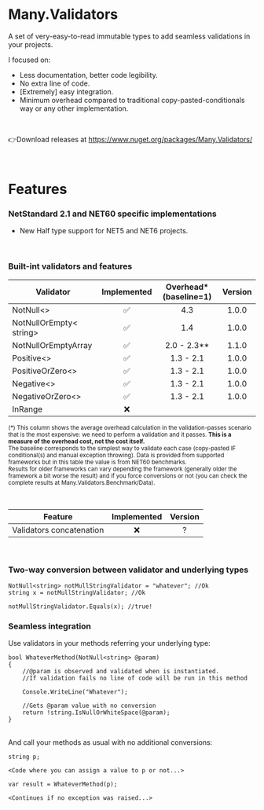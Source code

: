 # Many.Validators
A set of very-easy-to-read immutable types to add seamless validations in your projects.

I focused on:
- Less documentation, better code legibility.
- No extra line of code.
- [Extremely] easy integration.
- Minimum overhead compared to traditional copy-pasted-conditionals way or any other implementation.

<br/>

👉Download releases at https://www.nuget.org/packages/Many.Validators/

<br/>

# Features

### NetStandard 2.1 and NET60 specific implementations
- New Half type support for NET5 and NET6 projects.

<br/>

### Built-int validators and features 

|Validator                      |Implemented|Overhead* (baseline=1)|Version
|-------------------------------|:---------:|:------------:|:--------------:
|NotNull<>                      |✅         |4.3          |1.0.0
|NotNullOrEmpty< string>        |✅         |1.4          |1.0.0
|NotNullOrEmptyArray           |✅         |2.0 - 2.3**         |1.1.0
|Positive<>                     |✅         |1.3 - 2.1    |1.0.0
|PositiveOrZero<>               |✅         |1.3 - 2.1    |1.0.0
|Negative<>                     |✅         |1.3 - 2.1    |1.0.0
|NegativeOrZero<>               |✅         |1.3 - 2.1    |1.0.0
|InRange                        |❌          |           |

 <sub>(*) This column shows the average overhead calculation in the validation-passes scenario that is the most expensive: we need to perform a validation and it passes. **This is a measure of the overhead cost, not the cost itself.**
<br/>The baseline corresponds to the simplest way to validate each case (copy-pasted IF conditional(s) and manual exception throwing). Data is provided from supported frameworks but in this table the value is from NET60 benchmarks.
<br>Results for older frameworks can vary depending the framework (generally older the framework a bit worse the result) and if you force conversions or not (you can check the complete results at Many.Validators.Benchmark/Data).</sub>
 

<br/>

|Feature                    |Implemented|Version
|---------------------------|:---------:|:-------:
|Validators concatenation   |❌         |?

<br/>

### Two-way conversion between validator and underlying types
```
NotNull<string> notMullStringValidator = "whatever"; //Ok
string x = notMullStringValidator; //Ok

notMullStringValidator.Equals(x); //true!
```

### Seamless integration
Use validators in your methods referring your underlying type:
```
bool WhateverMethod(NotNull<string> @param)
{
    //@param is observed and validated when is instantiated. 
    //If validation fails no line of code will be run in this method

    Console.WriteLine("Whatever");
    
    //Gets @param value with no conversion
    return !string.IsNullOrWhiteSpace(@param); 
}
```
<br/>
And call your methods as usual with no additional conversions:

```
string p;

<Code where you can assign a value to p or not...>

var result = WhateverMethod(p);

<Continues if no exception was raised...>

```
